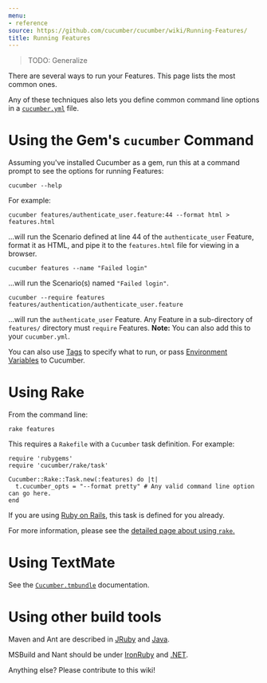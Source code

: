 ```yaml
---
menu:
- reference
source: https://github.com/cucumber/cucumber/wiki/Running-Features/
title: Running Features
---
```


> TODO: Generalize

There are several ways to run your Features. This page lists the most common ones.

Any of these techniques also lets you define common command line options in a [`cucumber.yml`](/cucumber/cucumber.yml/) file.

# Using the Gem's `cucumber` Command

Assuming you've installed Cucumber as a gem, run this at a command prompt to see the options for running Features:

```
cucumber --help
```

For example:

```
cucumber features/authenticate_user.feature:44 --format html > features.html
```

...will run the Scenario defined at line 44 of the `authenticate_user` Feature, format it as HTML, and pipe it to the `features.html` file for viewing in a browser.

```
cucumber features --name "Failed login"
```

...will run the Scenario(s) named `"Failed login"`.

```
cucumber --require features features/authentication/authenticate_user.feature
```

...will run the `authenticate_user` Feature. Any Feature in a sub-directory of `features/` directory must `require` Features. **Note:** You can also add this to your `cucumber.yml`.

You can also use [Tags](/tags/) to specify what to run, or pass [Environment Variables](/cucumber/environment-variables/) to Cucumber.

# Using Rake

From the command line:

```
rake features
```

This requires a `Rakefile` with a `Cucumber` task definition. For example:

```
require 'rubygems'
require 'cucumber/rake/task'

Cucumber::Rake::Task.new(:features) do |t|
  t.cucumber_opts = "--format pretty" # Any valid command line option can go here.
end

```

If you are using [Ruby on Rails](/implementations/ruby/ruby-on-rails/), this task is defined for you already.

For more information, please see the [detailed page about using `rake`.](/implementations/ruby/rake/)

# Using TextMate

See the [`Cucumber.tmbundle`](https://github.com/cucumber/cucumber-tmbundle) documentation.

# Using other build tools

Maven and Ant are described in [JRuby](/implementations/jvm/#jruby) and [Java](/implementations/jvm/#java).

MSBuild and Nant should be under [IronRuby](http://ironruby.net/) and [.NET](/implementations/dotnet-specflow/).

Anything else? Please contribute to this wiki!
